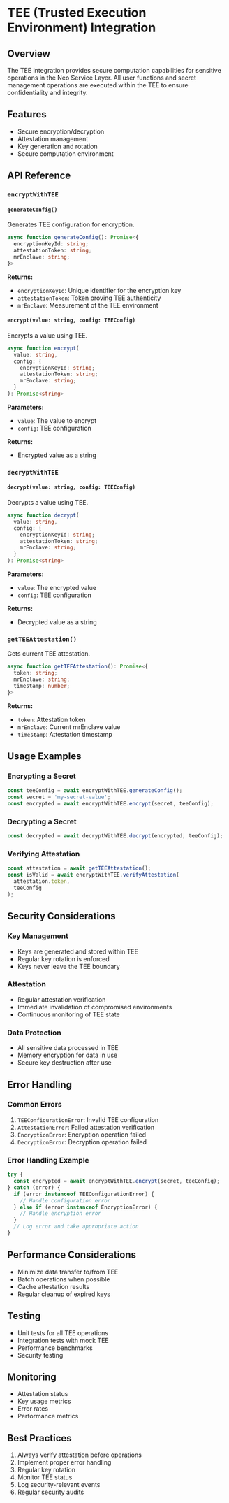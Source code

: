 # TEE (Trusted Execution Environment) Integration

## Overview
The TEE integration provides secure computation capabilities for sensitive operations in the Neo Service Layer. All user functions and secret management operations are executed within the TEE to ensure confidentiality and integrity.

## Features
- Secure encryption/decryption
- Attestation management
- Key generation and rotation
- Secure computation environment

## API Reference

### `encryptWithTEE`

#### `generateConfig()`
Generates TEE configuration for encryption.

```typescript
async function generateConfig(): Promise<{
  encryptionKeyId: string;
  attestationToken: string;
  mrEnclave: string;
}>
```

**Returns:**
- `encryptionKeyId`: Unique identifier for the encryption key
- `attestationToken`: Token proving TEE authenticity
- `mrEnclave`: Measurement of the TEE environment

#### `encrypt(value: string, config: TEEConfig)`
Encrypts a value using TEE.

```typescript
async function encrypt(
  value: string,
  config: {
    encryptionKeyId: string;
    attestationToken: string;
    mrEnclave: string;
  }
): Promise<string>
```

**Parameters:**
- `value`: The value to encrypt
- `config`: TEE configuration

**Returns:**
- Encrypted value as a string

### `decryptWithTEE`

#### `decrypt(value: string, config: TEEConfig)`
Decrypts a value using TEE.

```typescript
async function decrypt(
  value: string,
  config: {
    encryptionKeyId: string;
    attestationToken: string;
    mrEnclave: string;
  }
): Promise<string>
```

**Parameters:**
- `value`: The encrypted value
- `config`: TEE configuration

**Returns:**
- Decrypted value as a string

### `getTEEAttestation()`
Gets current TEE attestation.

```typescript
async function getTEEAttestation(): Promise<{
  token: string;
  mrEnclave: string;
  timestamp: number;
}>
```

**Returns:**
- `token`: Attestation token
- `mrEnclave`: Current mrEnclave value
- `timestamp`: Attestation timestamp

## Usage Examples

### Encrypting a Secret
```typescript
const teeConfig = await encryptWithTEE.generateConfig();
const secret = 'my-secret-value';
const encrypted = await encryptWithTEE.encrypt(secret, teeConfig);
```

### Decrypting a Secret
```typescript
const decrypted = await decryptWithTEE.decrypt(encrypted, teeConfig);
```

### Verifying Attestation
```typescript
const attestation = await getTEEAttestation();
const isValid = await encryptWithTEE.verifyAttestation(
  attestation.token,
  teeConfig
);
```

## Security Considerations

### Key Management
- Keys are generated and stored within TEE
- Regular key rotation is enforced
- Keys never leave the TEE boundary

### Attestation
- Regular attestation verification
- Immediate invalidation of compromised environments
- Continuous monitoring of TEE state

### Data Protection
- All sensitive data processed in TEE
- Memory encryption for data in use
- Secure key destruction after use

## Error Handling

### Common Errors
1. `TEEConfigurationError`: Invalid TEE configuration
2. `AttestationError`: Failed attestation verification
3. `EncryptionError`: Encryption operation failed
4. `DecryptionError`: Decryption operation failed

### Error Handling Example
```typescript
try {
  const encrypted = await encryptWithTEE.encrypt(secret, teeConfig);
} catch (error) {
  if (error instanceof TEEConfigurationError) {
    // Handle configuration error
  } else if (error instanceof EncryptionError) {
    // Handle encryption error
  }
  // Log error and take appropriate action
}
```

## Performance Considerations
- Minimize data transfer to/from TEE
- Batch operations when possible
- Cache attestation results
- Regular cleanup of expired keys

## Testing
- Unit tests for all TEE operations
- Integration tests with mock TEE
- Performance benchmarks
- Security testing

## Monitoring
- Attestation status
- Key usage metrics
- Error rates
- Performance metrics

## Best Practices
1. Always verify attestation before operations
2. Implement proper error handling
3. Regular key rotation
4. Monitor TEE status
5. Log security-relevant events
6. Regular security audits